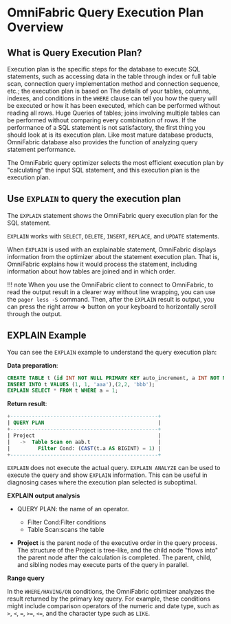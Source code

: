 # OmniFabric Query Execution Plan Overview

## What is Query Execution Plan?

Execution plan is the specific steps for the database to execute SQL statements, such as accessing data in the table through index or full table scan, connection query implementation method and connection sequence, etc.; the execution plan is based on The details of your tables, columns, indexes, and conditions in the `WHERE` clause can tell you how the query will be executed or how it has been executed, which can be performed without reading all rows. Huge Queries of tables; joins involving multiple tables can be performed without comparing every combination of rows. If the performance of a SQL statement is not satisfactory, the first thing you should look at is its execution plan. Like most mature database products, OmniFabric database also provides the function of analyzing query statement performance.

The OmniFabric query optimizer selects the most efficient execution plan by "calculating" the input SQL statement, and this execution plan is the execution plan.

## Use `EXPLAIN` to query the execution plan

The `EXPLAIN` statement shows the OmniFabric query execution plan for the SQL statement.

`EXPLAIN` works with `SELECT`, `DELETE`, `INSERT`, `REPLACE`, and `UPDATE` statements.

When `EXPLAIN` is used with an explainable statement, OmniFabric displays information from the optimizer about the statement execution plan. That is, OmniFabric explains how it would process the statement, including information about how tables are joined and in which order.

!!! note
    When you use the OmniFabric client to connect to OmniFabric, to read the output result in a clearer way without line wrapping, you can use the `pager less -S` command. Then, after the `EXPLAIN` result is output, you can press the right arrow **→** button on your keyboard to horizontally scroll through the output.

## EXPLAIN Example

You can see the `EXPLAIN` example to understand the query execution plan:

**Data preparation**:

```sql
CREATE TABLE t (id INT NOT NULL PRIMARY KEY auto_increment, a INT NOT NULL, pad1 VARCHAR(255), INDEX(a));
INSERT INTO t VALUES (1, 1, 'aaa'),(2,2, 'bbb');
EXPLAIN SELECT * FROM t WHERE a = 1;
```

**Return result**:

```sql
+------------------------------------------------+
| QUERY PLAN                                     |
+------------------------------------------------+
| Project                                        |
|   ->  Table Scan on aab.t                      |
|         Filter Cond: (CAST(t.a AS BIGINT) = 1) |
+------------------------------------------------+
```

`EXPLAIN` does not execute the actual query. `EXPLAIN ANALYZE` can be used to execute the query and show `EXPLAIN` information. This can be useful in diagnosing cases where the execution plan selected is suboptimal.

**EXPLAIN output analysis**

- QUERY PLAN: the name of an operator.

    + Filter Cond:Filter conditions
    + Table Scan:scans the table

- **Project** is the parent node of the executive order in the query process. The structure of the Project is tree-like, and the child node "flows into" the parent node after the calculation is completed. The parent, child, and sibling nodes may execute parts of the query in parallel.

**Range query**

In the `WHERE/HAVING/ON` conditions, the OmniFabric optimizer analyzes the result returned by the primary key query. For example, these conditions might include comparison operators of the numeric and date type, such as `>`, `<`, `=`, `>=`, `<=`, and the character type such as `LIKE`.

